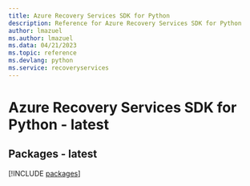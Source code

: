 ```yaml
---
title: Azure Recovery Services SDK for Python
description: Reference for Azure Recovery Services SDK for Python
author: lmazuel
ms.author: lmazuel
ms.data: 04/21/2023
ms.topic: reference
ms.devlang: python
ms.service: recoveryservices
---
```

# Azure Recovery Services SDK for Python - latest
## Packages - latest
[!INCLUDE [packages](recovery-services-index.md)]